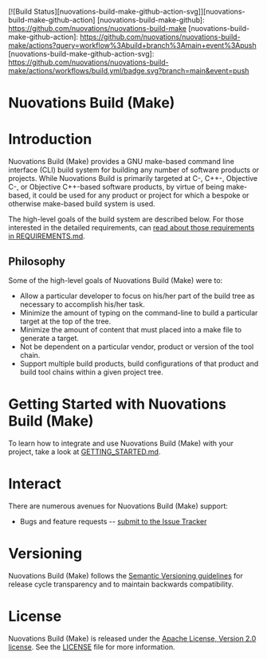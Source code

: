 [![Build Status][nuovations-build-make-github-action-svg]][nuovations-build-make-github-action]
[nuovations-build-make-github]: https://github.com/nuovations/nuovations-build-make
[nuovations-build-make-github-action]: https://github.com/nuovations/nuovations-build-make/actions?query=workflow%3Abuild+branch%3Amain+event%3Apush
[nuovations-build-make-github-action-svg]: https://github.com/nuovations/nuovations-build-make/actions/workflows/build.yml/badge.svg?branch=main&event=push

Nuovations Build (Make)
=======================

# Introduction

Nuovations Build (Make) provides a GNU make-based command line
interface (CLI) build system for building any number of software
products or projects. While Nuovations Build is primarily targeted at
C-, C++-, Objective C-, or Objective C++-based software products, by
virtue of being make-based, it could be used for any product or
project for which a bespoke or otherwise make-based build system is
used.

The high-level goals of the build system are described below. For
those interested in the detailed requirements, can [read about those
requirements in REQUIREMENTS.md](./doc/REQUIREMENTS.md).

## Philosophy

Some of the high-level goals of Nuovations Build (Make) were to:

  * Allow a particular developer to focus on his/her part of the build tree as necessary to accomplish his/her task.
  * Minimize the amount of typing on the command-line to build a particular target at the top of the tree.
  * Minimize the amount of content that must placed into a make file to generate a target.
  * Not be dependent on a particular vendor, product or version of the tool chain.
  * Support multiple build products, build configurations of that product and build tool chains within a given project tree.

# Getting Started with Nuovations Build (Make)

To learn how to integrate and use Nuovations Build (Make) with your
project, take a look at [GETTING_STARTED.md](./doc/GETTING_STARTED.md).

# Interact

There are numerous avenues for Nuovations Build (Make) support:

  * Bugs and feature requests -- [submit to the Issue Tracker](https://github.com/nuovations/nuovations-build-make/issues)

# Versioning

Nuovations Build (Make) follows the [Semantic Versioning guidelines](http://semver.org/)
for release cycle transparency and to maintain backwards compatibility.

# License

Nuovations Build (Make) is released under the [Apache License, Version 2.0 license](https://opensource.org/licenses/Apache-2.0).
See the [LICENSE](./LICENSE) file for more information.
